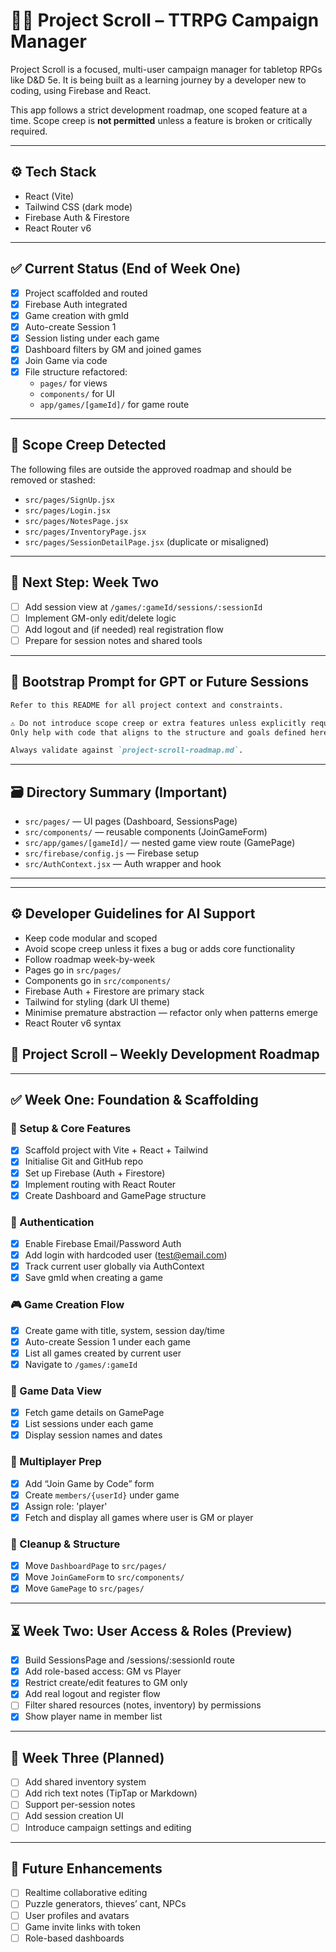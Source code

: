 # 🧙‍♂️ Project Scroll – TTRPG Campaign Manager

Project Scroll is a focused, multi-user campaign manager for tabletop RPGs like D&D 5e. It is being built as a learning journey by a developer new to coding, using Firebase and React.

This app follows a strict development roadmap, one scoped feature at a time. Scope creep is **not permitted** unless a feature is broken or critically required.

---

## ⚙️ Tech Stack

- React (Vite)
- Tailwind CSS (dark mode)
- Firebase Auth & Firestore
- React Router v6

---

## ✅ Current Status (End of Week One)

- [x] Project scaffolded and routed
- [x] Firebase Auth integrated
- [x] Game creation with gmId
- [x] Auto-create Session 1
- [x] Session listing under each game
- [x] Dashboard filters by GM and joined games
- [x] Join Game via code
- [x] File structure refactored:
  - `pages/` for views
  - `components/` for UI
  - `app/games/[gameId]/` for game route

---

## 🚫 Scope Creep Detected

The following files are outside the approved roadmap and should be removed or stashed:

- `src/pages/SignUp.jsx`
- `src/pages/Login.jsx`
- `src/pages/NotesPage.jsx`
- `src/pages/InventoryPage.jsx`
- `src/pages/SessionDetailPage.jsx` (duplicate or misaligned)

---

## 📍 Next Step: Week Two

- [ ] Add session view at `/games/:gameId/sessions/:sessionId`
- [ ] Implement GM-only edit/delete logic
- [ ] Add logout and (if needed) real registration flow
- [ ] Prepare for session notes and shared tools

---

## 🧠 Bootstrap Prompt for GPT or Future Sessions

```markdown
Refer to this README for all project context and constraints.

⚠️ Do not introduce scope creep or extra features unless explicitly requested.
Only help with code that aligns to the structure and goals defined here.

Always validate against `project-scroll-roadmap.md`.
```

---

## 🗃 Directory Summary (Important)

- `src/pages/` — UI pages (Dashboard, SessionsPage)
- `src/components/` — reusable components (JoinGameForm)
- `src/app/games/[gameId]/` — nested game view route (GamePage)
- `src/firebase/config.js` — Firebase setup
- `src/AuthContext.jsx` — Auth wrapper and hook

---

---

## ⚙️ Developer Guidelines for AI Support

- Keep code modular and scoped
- Avoid scope creep unless it fixes a bug or adds core functionality
- Follow roadmap week-by-week
- Pages go in `src/pages/`
- Components go in `src/components/`
- Firebase Auth + Firestore are primary stack
- Tailwind for styling (dark UI theme)
- Minimise premature abstraction — refactor only when patterns emerge
- React Router v6 syntax

## 📅 Project Scroll – Weekly Development Roadmap

---

## ✅ Week One: Foundation & Scaffolding

### 🧱 Setup & Core Features

- [x] Scaffold project with Vite + React + Tailwind
- [x] Initialise Git and GitHub repo
- [x] Set up Firebase (Auth + Firestore)
- [x] Implement routing with React Router
- [x] Create Dashboard and GamePage structure

### 🔐 Authentication

- [x] Enable Firebase Email/Password Auth
- [x] Add login with hardcoded user (<test@email.com>)
- [x] Track current user globally via AuthContext
- [x] Save gmId when creating a game

### 🎮 Game Creation Flow

- [x] Create game with title, system, session day/time
- [x] Auto-create Session 1 under each game
- [x] List all games created by current user
- [x] Navigate to `/games/:gameId`

### 🧭 Game Data View

- [x] Fetch game details on GamePage
- [x] List sessions under each game
- [x] Display session names and dates

### 👥 Multiplayer Prep

- [x] Add “Join Game by Code” form
- [x] Create `members/{userId}` under game
- [x] Assign role: 'player'
- [x] Fetch and display all games where user is GM or player

### 🧹 Cleanup & Structure

- [x] Move `DashboardPage` to `src/pages/`
- [x] Move `JoinGameForm` to `src/components/`
- [x] Move `GamePage` to `src/pages/`

---

## ⏳ Week Two: User Access & Roles (Preview)

- [x] Build SessionsPage and /sessions/:sessionId route
- [x] Add role-based access: GM vs Player
- [x] Restrict create/edit features to GM only
- [x] Add real logout and register flow
- [ ] Filter shared resources (notes, inventory) by permissions
- [x] Show player name in member list

---

## 🔮 Week Three (Planned)

- [ ] Add shared inventory system
- [ ] Add rich text notes (TipTap or Markdown)
- [ ] Support per-session notes
- [ ] Add session creation UI
- [ ] Introduce campaign settings and editing

---

## 📌 Future Enhancements

- [ ] Realtime collaborative editing
- [ ] Puzzle generators, thieves’ cant, NPCs
- [ ] User profiles and avatars
- [ ] Game invite links with token
- [ ] Role-based dashboards
